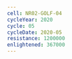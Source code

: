 ```yaml
---
cell: NR02-GOLF-04
cycleYear: 2020
cycle: 05
cycleDate: 2020-05
resistance: 1200000
enlightened: 367000
---
```

